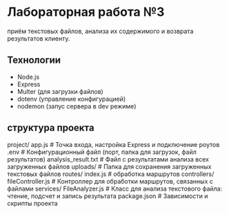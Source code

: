 # Лабораторная работа №3

приём текстовых файлов, анализа их содержимого и возврата результатов клиенту.

## Технологии

- Node.js
- Express
- Multer (для загрузки файлов)
- dotenv (управление конфигурацией)
- nodemon (запус сервера в dev режиме)

## структура проекта

project/
    app.js                    # Точка входа, настройка Express и подключение роутов
    .env                      # Конфигурационный файл (порт, папка для загрузок, файл результатов)
    analysis_result.txt       # Файл с результатами анализа всех загруженных файлов
    uploads/                  # Папка для сохранения загруженных текстовых файлов
    routes/
        index.js              # обработка маршрутов
    controllers/
        fileController.js     # Контроллер для обработки маршрутов, связанных с файлами
    services/
        FileAnalyzer.js       # Класс для анализа текстового файла: чтение, подсчет и запись результата
    package.json              # Зависимости и скрипты проекта
